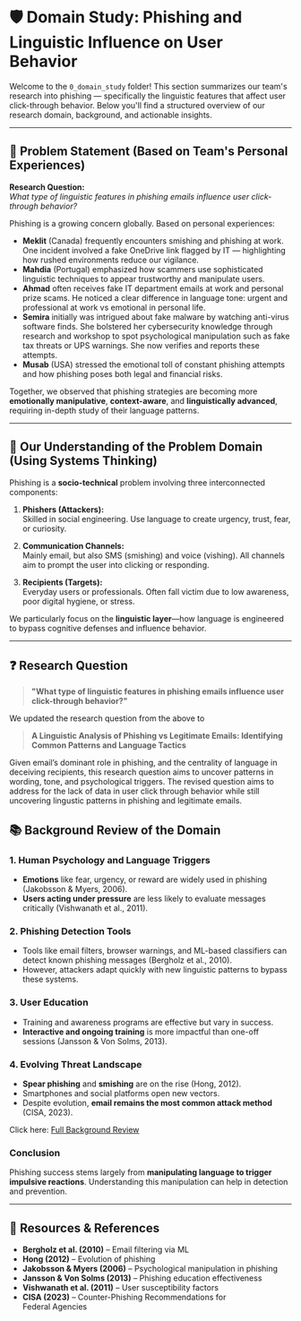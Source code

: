 # 🛡️ Domain Study: Phishing and Linguistic Influence on User Behavior

Welcome to the `0_domain_study` folder! This section summarizes our team's research into phishing — specifically the linguistic features that affect user click-through behavior. Below you'll find a structured overview of our research domain, background, and actionable insights.

---

## 📌 Problem Statement (Based on Team's Personal Experiences)

**Research Question:**  
_What type of linguistic features in phishing emails influence user click-through behavior?_

Phishing is a growing concern globally. Based on personal experiences:

- **Meklit** (Canada) frequently encounters smishing and phishing at work. One incident involved a fake OneDrive link flagged by IT — highlighting how rushed environments reduce our vigilance.
- **Mahdia** (Portugal) emphasized how scammers use sophisticated linguistic techniques to appear trustworthy and manipulate users.
- **Ahmad** often receives fake IT department emails at work and personal prize scams. He noticed a clear difference in language tone: urgent and professional at work vs emotional in personal life.
- **Semira** initially was intrigued about fake malware by watching anti-virus software finds. She bolstered her cybersecurity knowledge through research and workshop to spot psychological manipulation such as fake tax threats or UPS warnings. She now verifies and reports these attempts.
- **Musab** (USA) stressed the emotional toll of constant phishing attempts and how phishing poses both legal and financial risks.

Together, we observed that phishing strategies are becoming more **emotionally manipulative**, **context-aware**, and **linguistically advanced**, requiring in-depth study of their language patterns.

---

## 🧠 Our Understanding of the Problem Domain (Using Systems Thinking)

Phishing is a **socio-technical** problem involving three interconnected components:

1. **Phishers (Attackers):**  
   Skilled in social engineering. Use language to create urgency, trust, fear, or curiosity.

2. **Communication Channels:**  
   Mainly email, but also SMS (smishing) and voice (vishing). All channels aim to prompt the user into clicking or responding.

3. **Recipients (Targets):**  
   Everyday users or professionals. Often fall victim due to low awareness, poor digital hygiene, or stress.

We particularly focus on the **linguistic layer**—how language is engineered to bypass cognitive defenses and influence behavior.

---

## ❓ Research Question

> **"What type of linguistic features in phishing emails influence user click-through behavior?"**

We updated the research question from the above to

>**A Linguistic Analysis of Phishing vs Legitimate Emails: Identifying Common Patterns and Language Tactics**

Given email’s dominant role in phishing, and the centrality of language in deceiving recipients, this research question aims to uncover patterns in wording, tone, and psychological triggers. The revised question aims to address for the lack of data in user click through behavior while still uncovering lingustic patterns
in phishing and legitimate emails.

## 📚 Background Review of the Domain

### 1. **Human Psychology and Language Triggers**

- **Emotions** like fear, urgency, or reward are widely used in phishing (Jakobsson & Myers, 2006).
- **Users acting under pressure** are less likely to evaluate messages critically (Vishwanath et al., 2011).

### 2. **Phishing Detection Tools**

- Tools like email filters, browser warnings, and ML-based classifiers can detect known phishing messages (Bergholz et al., 2010).
- However, attackers adapt quickly with new linguistic patterns to bypass these systems.

### 3. **User Education**

- Training and awareness programs are effective but vary in success.
- **Interactive and ongoing training** is more impactful than one-off sessions (Jansson & Von Solms, 2013).

### 4. **Evolving Threat Landscape**

- **Spear phishing** and **smishing** are on the rise (Hong, 2012).
- Smartphones and social platforms open new vectors.
- Despite evolution, **email remains the most common attack method** (CISA, 2023).

Click here: [Full Background Review](https://docs.google.com/document/d/1at2nE_Ladr2_HlNFqoaHtACwAhOVvcFE6qYVRcrerbg/edit?tab=t.0)

### Conclusion

Phishing success stems largely from **manipulating language to trigger impulsive reactions**. Understanding this manipulation can help in detection and prevention.

---

## 📂 Resources & References

- **Bergholz et al. (2010)** – Email filtering via ML  
- **Hong (2012)** – Evolution of phishing  
- **Jakobsson & Myers (2006)** – Psychological manipulation in phishing  
- **Jansson & Von Solms (2013)** – Phishing education effectiveness  
- **Vishwanath et al. (2011)** – User susceptibility factors
- **CISA (2023)** – Counter-Phishing Recommendations for Federal Agencies
